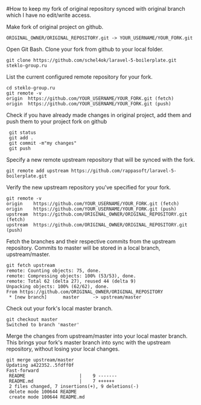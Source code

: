 #How to keep my fork of original repository synced with original branch which I have no edit/write access.


Make fork of original  project on github.
```
ORIGINAL_OWNER/ORIGINAL_REPOSITORY.git -> YOUR_USERNAME/YOUR_FORK.git
```

Open Git Bash.
Clone your fork from github to your local folder.
```
git clone https://github.com/schel4ok/laravel-5-boilerplate.git steklo-group.ru
```


List the current configured remote repository for your fork.
```
cd steklo-group.ru
git remote -v
origin  https://github.com/YOUR_USERNAME/YOUR_FORK.git (fetch)
origin  https://github.com/YOUR_USERNAME/YOUR_FORK.git (push)
```

Check if you have already made changes in original project, add them and push them to your project fork on github
```
 git status
 git add .
 git commit -m"my changes"
 git push

```


Specify a new remote upstream repository that will be synced with the fork.
```
git remote add upstream https://github.com/rappasoft/laravel-5-boilerplate.git
```

Verify the new upstream repository you've specified for your fork.
```
git remote -v
origin    https://github.com/YOUR_USERNAME/YOUR_FORK.git (fetch)
origin    https://github.com/YOUR_USERNAME/YOUR_FORK.git (push)
upstream  https://github.com/ORIGINAL_OWNER/ORIGINAL_REPOSITORY.git (fetch)
upstream  https://github.com/ORIGINAL_OWNER/ORIGINAL_REPOSITORY.git (push)
```


Fetch the branches and their respective commits from the upstream repository. Commits to master will be stored in a local branch, upstream/master.
```
git fetch upstream
remote: Counting objects: 75, done.
remote: Compressing objects: 100% (53/53), done.
remote: Total 62 (delta 27), reused 44 (delta 9)
Unpacking objects: 100% (62/62), done.
From https://github.com/ORIGINAL_OWNER/ORIGINAL_REPOSITORY
 * [new branch]      master     -> upstream/master
```


Check out your fork's local master branch.
```
git checkout master
Switched to branch 'master'
```

Merge the changes from upstream/master into your local master branch. This brings your fork's master branch into sync with the upstream repository, without losing your local changes.
```
git merge upstream/master
Updating a422352..5fdff0f
Fast-forward
 README                    |    9 -------
 README.md                 |    7 ++++++
 2 files changed, 7 insertions(+), 9 deletions(-)
 delete mode 100644 README
 create mode 100644 README.md
```